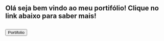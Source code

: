 ## Olá seja bem vindo ao meu portifólio! Clique no link abaixo para saber mais!


##

<div>
  <a href="https://stehfany.github.io/portifolio/">
     <button>Portifolio</button>
  </a> 
</div>

